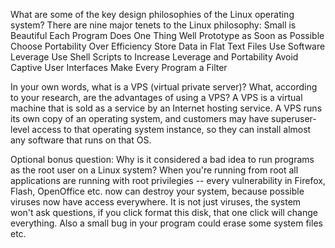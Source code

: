 
What are some of the key design philosophies of the Linux operating system?
There are nine major tenets to the Linux philosophy:
Small is Beautiful
Each Program Does One Thing Well
Prototype as Soon as Possible
Choose Portability Over Efficiency
Store Data in Flat Text Files
Use Software Leverage
Use Shell Scripts to Increase Leverage and Portability
Avoid Captive User Interfaces
Make Every Program a Filter

In your own words, what is a VPS (virtual private server)? What, according to your research, are the advantages of using a VPS?
A VPS is a virtual machine that is sold as a service by an Internet hosting service. A VPS runs its own copy of an operating system, and customers may have superuser-level access to that operating system instance, so they can install almost any software that runs on that OS.

Optional bonus question: Why is it considered a bad idea to run programs as the root user on a Linux system?
When you're running from root all applications are running with root privilegies -- every vulnerability in Firefox, Flash, OpenOffice etc. now can destroy your system, because possible viruses now have access everywhere. It is not just viruses, the system won't ask questions, if you click format this disk, that one click will change everything.  Also a small bug in your program could erase some system files etc.
